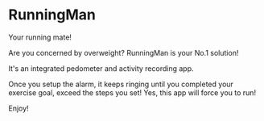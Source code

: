 RunningMan
==========

Your running mate!

Are you concerned by overweight? RunningMan is your No.1 solution!

It's an integrated pedometer and activity recording app.

Once you setup the alarm, it keeps ringing until you completed your exercise goal, exceed the steps you set! Yes, this app will force you to run!

Enjoy!

